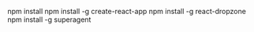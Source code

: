 npm install
npm install -g create-react-app
npm install -g react-dropzone
npm install -g superagent
